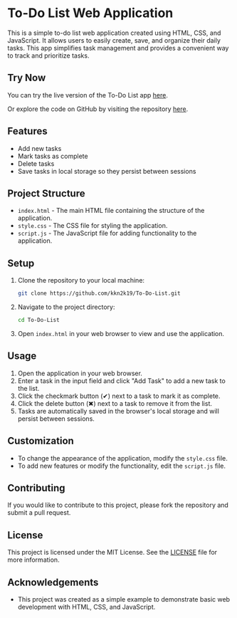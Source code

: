 # To-Do List Web Application

This is a simple to-do list web application created using HTML, CSS, and JavaScript. It allows users to easily create, save, and organize their daily tasks. This app simplifies task management and provides a convenient way to track and prioritize tasks.

## Try Now

You can try the live version of the To-Do List app [here](https://kkn2k19.github.io/To-Do-List/).

Or explore the code on GitHub by visiting the repository [here](https://github.com/kkn2k19/To-Do-List/tree/main).

## Features

- Add new tasks
- Mark tasks as complete
- Delete tasks
- Save tasks in local storage so they persist between sessions

## Project Structure

- `index.html` - The main HTML file containing the structure of the application.
- `style.css` - The CSS file for styling the application.
- `script.js` - The JavaScript file for adding functionality to the application.

## Setup

1. Clone the repository to your local machine:
    ```bash
    git clone https://github.com/kkn2k19/To-Do-List.git
    ```

2. Navigate to the project directory:
    ```bash
    cd To-Do-List
    ```

3. Open `index.html` in your web browser to view and use the application.

## Usage

1. Open the application in your web browser.
2. Enter a task in the input field and click "Add Task" to add a new task to the list.
3. Click the checkmark button (✔) next to a task to mark it as complete.
4. Click the delete button (✖) next to a task to remove it from the list.
5. Tasks are automatically saved in the browser's local storage and will persist between sessions.

## Customization

- To change the appearance of the application, modify the `style.css` file.
- To add new features or modify the functionality, edit the `script.js` file.

## Contributing

If you would like to contribute to this project, please fork the repository and submit a pull request.

## License

This project is licensed under the MIT License. See the [LICENSE](LICENSE) file for more information.

## Acknowledgements

- This project was created as a simple example to demonstrate basic web development with HTML, CSS, and JavaScript.
